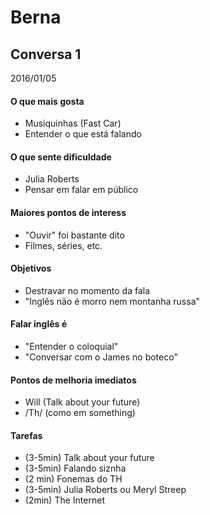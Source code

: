 # Berna

## Conversa 1
2016/01/05

#### O que mais gosta
* Musiquinhas (Fast Car)
* Entender o que está falando

#### O que sente dificuldade
* Julia Roberts
* Pensar em falar em público

#### Maiores pontos de interess
* "Ouvir" foi bastante dito
* Filmes, séries, etc.

#### Objetivos
* Destravar no momento da fala
* "Inglês não é morro nem montanha russa"

#### Falar inglês é
* "Entender o coloquial"
* "Conversar com o James no boteco"

#### Pontos de melhoria imediatos
* Will (Talk about your future)
* /Th/ (como em something)

#### Tarefas
* (3-5min) Talk about your future
* (3-5min) Falando siznha
* (2 min) Fonemas do TH
* (3-5min) Julia Roberts ou Meryl Streep
* (2min) The Internet